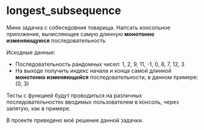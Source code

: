 # longest_subsequence
Мини задачка с собеседовния товарища.
Напсать консольное приложение, вычисляющее самую длинную **монотонно изменяющуюся** 
последовательность


Исходные данные:
+ Последовательность рандомных чисел:
1, 2, 9, 11, -1, 0, 8, 7, 12, 3
+ На выходе получить индекс начала и конца самой 
длинной **монотонно изменяющейся** последовательности, в данном примере:
  (0, 3) 

Тесты с функцией будут проводиться на различных
последовательностях вводимых пользователем в консоль, через запятую,
как в примере.

В проекте приведено моё решение данной задачки.
